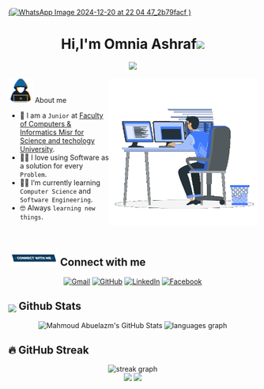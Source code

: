 [(![WhatsApp Image 2024-12-20 at 22 04 47_2b79facf](https://github.com/user-attachments/assets/9a5901c7-0ed6-4f1e-9ba7-a97a4a3f0370)
)](https://rishavchanda.io)
<h1 align="center" align="left">Hi,I'm Omnia Ashraf<img src="https://media.giphy.com/media/hvRJCLFzcasrR4ia7z/giphy.gif" width="35"></h1>
<p align="center">
  <a href="https://github.com/DenverCoder1/readme-typing-svg"><img src="https://readme-typing-svg.herokuapp.com?font=Time+New+Roman&color=987554&size=25&center=true&vCenter=true&width=600&height=100&lines=Always+learning+new+things;Junior+Flutter+Developer"></a>
</p>
 <picture><img src = "https://github.com/MahmoudAbuelazm/MahmoudAbuelazm/blob/main/Images/about_me.gif?raw=true" width = 50px></picture> About me
<picture> <img align="right" src="https://github.com/Anwar-Rizk/Anwar-Rizk/blob/master/Images/Right_Side.gif?raw=true" width = 300px></picture>
<br>

- :school: I am a `Junior` at [Faculty of Computers & Informatics Misr for Science and techology University](https://must.edu.eg/).
- :technologist: I love using Software as a solution for every `Problem`.
- :student: I’m currently learning `Computer Science` and `Software Engineering`.
- :nerd_face: Always `learning new things`.

<br>

## <picture> <img src="https://github.com/MahmoudAbuelazm/MahmoudAbuelazm/blob/main/Images/Connect-with-me.gif?raw=true" width="100px"> </picture> Connect with me
<p align="center">
	<a href="mailto:omnia52481019@gmail.com"><img img src="https://img.shields.io/badge/gmail-%23EA4335.svg?style=plastic&logo=gmail&logoColor=white" alt="Gmail"/></a>
	<a href="https://github.com/omniaashraf8088"><img src="https://img.shields.io/badge/github-%23181717.svg?style=plastic&logo=github&logoColor=white" alt="GitHub"/></a>
	<a href="https://www.linkedin.com/in/omnia-ashraff"><img src="https://img.shields.io/badge/linkedin-%230A66C2.svg?style=plastic&logo=linkedin&logoColor=white" alt="LinkedIn"/></a>
	<a href="https://www.facebook.com/share/1BAc6nhChy/?mibextid=wwXIfr"><img src="https://img.shields.io/badge/facebook-%231877F2.svg?style=plastic&logo=facebook&logoColor=white" alt="Facebook"/></a>
	
</p>


## <img src="https://media1.giphy.com/media/v1.Y2lkPTc5MGI3NjExYzFhYzJkMmQ2MWQ3ZGY3MDhjZTE3MDI2Mzk3NzE1OWQyZTRlMmYwMCZjdD1z/iY8CRBdQXODJSCERIr/giphy.gif" width=5% valign="bottom"> Github Stats

<p align="center">
	

<img src="https://github-readme-stats-mahmoud-ahmeds-projects-742326f6.vercel.app/api?username=omniaashraf8088&hide_title=false&hide_rank=false&show_icons=true&include_all_commits=true&hide=contribs,issues&count_private=true&disable_animations=false&theme=great-gatsby&locale=en&hide_border=false&order=2&include_all_commits=true&show=prs_merged,prs_merged_percentage" height="180" alt="Mahmoud Abuelazm's GitHub Stats"  />
 
<img src="https://github-readme-stats-mahmoud-ahmeds-projects-742326f6.vercel.app/api/top-langs?username=omniaashraf8088&locale=en&hide_title=false&layout=compact&card_width=320&langs_count=5&theme=great-gatsby&hide_border=false&order=2"  height="180"  alt="languages graph"  />
</div>




## 🔥 GitHub Streak



<div align="center">
  <img src="https://streak-stats.demolab.com?user=omniaashraf8088&locale=en&mode=daily&theme=great-gatsby&hide_border=false&border_radius=5&order=3" height="220" alt="streak graph"  />
</div>

<div align="center">
  <img src="https://visitor-badge.laobi.icu/badge?page_id=omniaashraf8088.omniaashraf8088&"  />
  <img src="https://profile-counter.glitch.me/omniaashraf8088/count.svg?"  />
  
</div>
